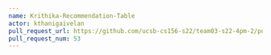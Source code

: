 ```yaml
---
name: Krithika-Recommendation-Table
actor: kthanigaivelan
pull_request_url: https://github.com/ucsb-cs156-s22/team03-s22-4pm-2/pull/53
pull_request_num: 53
---
```

